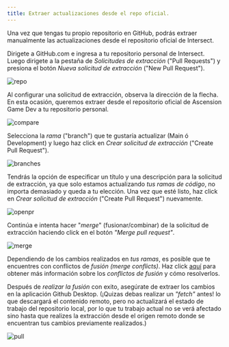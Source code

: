 ```yaml
---
title: Extraer actualizaciones desde el repo oficial.
---
```


Una vez que tengas tu propio repositorio en GitHub, podrás extraer manualmente las actualizaciones desde el repositorio oficial de Intersect.

Dirigete a GitHub.com e ingresa a tu repositorio personal de Intersect. Luego dirigete a la pestaña de _Solicitudes de extracción_ ("Pull Requests") y presiona el botón _Nueva solicitud de extracción_ ("New Pull Request").

![repo](https://www.ascensiongamedev.com/resources/filehost/c2325ab7d146e6c14c8ee0b8fd55126e.png)

Al configurar una solicitud de extracción, observa la dirección de la flecha. En esta ocasión, queremos extraer desde el repositorio oficial de Ascension Game Dev a tu repositorio personal.

![compare](https://www.ascensiongamedev.com/resources/filehost/dc60b081a0dd64cecca6039487ca959b.png)

Selecciona la _rama_ ("branch") que te gustaría actualizar (Main ó Development) y luego haz click en _Crear solicitud de extracción_ ("Create Pull Request").

![branches](https://www.ascensiongamedev.com/resources/filehost/2d8a6049391654cbcc1053a70b70fbdb.png)

Tendrás la opción de especificar un título y una descripción para la solicitud de extracción, ya que solo estamos actualizando _tus ramas de código_, no importa demasiado y queda a tu elección. Una vez que esté listo, haz click en _Crear solicitud de extracción_ ("Create Pull Request") nuevamente.

![openpr](https://www.ascensiongamedev.com/resources/filehost/18224901e5a893e5ba501e823b005efb.png)

Continúa e intenta hacer "_merge_" (fusionar/combinar) de la solicitud de extracción haciendo click en el botón _"Merge pull request"_.

![merge](https://www.ascensiongamedev.com/resources/filehost/5133efdbc9b8ae2ef1b44c29e40b49e3.png)

Dependiendo de los cambios realizados en _tus ramas_, es posible que te encuentres con conflictos de _fusión (merge conflicts)_. Haz click [aquí](./developer/modify/conflicts.md) para obtener más información sobre los _conflictos de fusión_ y cómo resolverlos.

Después de _realizar la fusión_ con exito, asegúrate de extraer los cambios en la aplicación Github Desktop. (¡Quizas debas realizar un _"fetch"_ antes! lo que descargará el contenido remoto, pero no actualizará el estado de trabajo del repositorio local, por lo que tu trabajo actual no se verá afectado sino hasta que realizes la extracción desde el origen remoto donde se encuentran tus cambios previamente realizados.)

![pull](https://www.ascensiongamedev.com/resources/filehost/cfb1dc1b3d9c6cb5aef42d20eff0a3ed.png)




